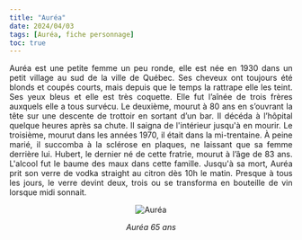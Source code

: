 ```yaml
---
title: "Auréa"
date: 2024/04/03
tags: [Auréa, fiche personnage]
toc: true
---
```


<DIV STYLE="text-align:justify">

Auréa est une petite femme un peu ronde, elle est née en 1930 dans un petit village au sud de la ville de Québec. Ses cheveux ont toujours été blonds et coupés courts, mais depuis que le temps la rattrape elle les teint. Ses yeux bleus et elle est très coquette. Elle fut l’aînée de trois frères auxquels elle a tous survécu. Le deuxième, mourut à 80 ans en s’ouvrant la tête sur une descente de trottoir en sortant d’un bar. Il décéda à l’hôpital quelque heures après sa chute. Il saigna de l'intérieur jusqu'à en mourir. Le troisième, mourut dans les années 1970, il était dans la mi-trentaine. À peine marié, il succomba à la sclérose en plaques, ne laissant que sa femme derrière lui. Hubert, le dernier né de cette fratrie, mourut à l’âge de 83 ans. L'alcool fut le baume des maux dans cette famille. Jusqu'à sa mort, Auréa prit son verre de vodka straight au citron dès 10h le matin. Presque à tous les jours, le verre devint deux, trois ou se transforma en bouteille de vin lorsque midi sonnait.  

<DIV STYLE="text-align:center">

![Auréa](../images/Auréa.png)

*Auréa 65 ans*
